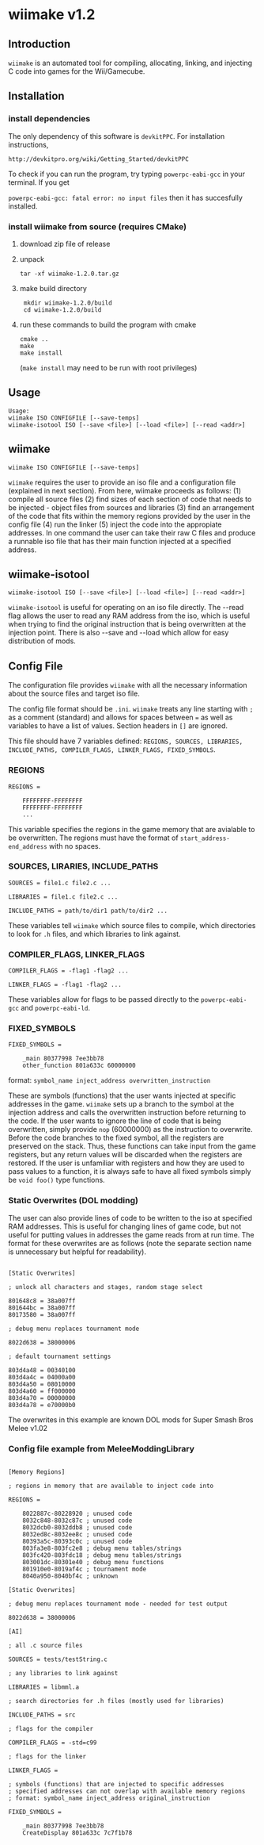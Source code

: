 # wiimake v1.2

## Introduction

`wiimake` is an automated tool for compiling, allocating, linking, and injecting C code into games for the Wii/Gamecube.

## Installation 

### install dependencies

The only dependency of this software is `devkitPPC`. For installation instructions,

`http://devkitpro.org/wiki/Getting_Started/devkitPPC`

To check if you can run the program, try typing `powerpc-eabi-gcc` in your terminal. If you get

`powerpc-eabi-gcc: fatal error: no input files` then it has succesfully installed.

### install wiimake from source (requires CMake)

1. download zip file of release

2. unpack

   `tar -xf wiimake-1.2.0.tar.gz`

3. make build directory

   ```
    mkdir wiimake-1.2.0/build
    cd wiimake-1.2.0/build
    ```
   
4. run these commands to build the program with cmake

   ```
   cmake ..
   make
   make install
   ```
   (`make install` may need to be run with root privileges)

## Usage

```
Usage:
wiimake ISO CONFIGFILE [--save-temps]
wiimake-isotool ISO [--save <file>] [--load <file>] [--read <addr>]
```

## wiimake

```
wiimake ISO CONFIGFILE [--save-temps]
```

`wiimake` requires the user to provide an iso file and a configuration file (explained in next section). From here, wiimake proceeds as follows: (1) compile all source files (2) find sizes of each section of code that needs to be injected - object files from sources and libraries (3) find an arrangement of the code that fits within the memory regions provided by the user in the config file (4) run the linker (5) inject the code into the appropiate addresses. In one command the user can take their raw C files and produce a runnable iso file that has their main function injected at a specified address.

## wiimake-isotool

```
wiimake-isotool ISO [--save <file>] [--load <file>] [--read <addr>]
```

`wiimake-isotool` is useful for operating on an iso file directly. The --read flag allows the user to read any RAM address from the iso, which is useful when trying to find the original instruction that is being overwritten at the injection point. There is also --save and --load which allow for easy distribution of mods.

## Config File

The configuration file provides `wiimake` with all the necessary information about the source files and target iso file.

The config file format should be `.ini`. `wiimake` treats any line starting with `;` as a comment (standard) and allows for spaces between `=` as well as variables to have a list of values. Section headers in `[]` are ignored.

This file should have 7 variables defined: `REGIONS, SOURCES, LIBRARIES, INCLUDE_PATHS, COMPILER_FLAGS, LINKER_FLAGS, FIXED_SYMBOLS`.

### REGIONS

```
REGIONS =

    FFFFFFFF-FFFFFFFF
    FFFFFFFF-FFFFFFFF
    ...
```

This variable specifies the regions in the game memory that are avialable to be overwritten. The regions must have the format of `start_address-end_address` with no spaces.

### SOURCES, LIRARIES, INCLUDE_PATHS

```
SOURCES = file1.c file2.c ...

LIBRARIES = file1.c file2.c ...

INCLUDE_PATHS = path/to/dir1 path/to/dir2 ...
```

These variables tell `wiimake` which source files to compile, which directories to look for `.h` files, and which libraries to link against.

### COMPILER_FLAGS, LINKER_FLAGS

```
COMPILER_FLAGS = -flag1 -flag2 ...
 
LINKER_FLAGS = -flag1 -flag2 ...
```

These variables allow for flags to be passed directly to the `powerpc-eabi-gcc` and `powerpc-eabi-ld`.

### FIXED_SYMBOLS

```
FIXED_SYMBOLS = 

    _main 80377998 7ee3bb78
    other_function 801a633c 60000000
```

format: `symbol_name inject_address overwritten_instruction`

These are symbols (functions) that the user wants injected at specific addresses in the game. `wiimake` sets up a branch to the symbol at the injection address and calls the overwritten instruction before returning to the code. If the user wants to ignore the line of code that is being overwritten, simply provide `nop` (60000000) as the instruction to overwrite. Before the code branches to the fixed symbol, all the registers are preserved on the stack. Thus, these functions can take input from the game registers, but any return values will be discarded when the registers are restored. If the user is unfamiliar with registers and how they are used to pass values to a function, it is always safe to have all fixed symbols simply be `void foo()` type functions.

### Static Overwrites (DOL modding)

The user can also provide lines of code to be written to the iso at specified RAM addresses. This is useful for changing lines of game code, but not useful for putting values in addresses the game reads from at run time. The format for these overwrites are as follows (note the separate section name is unnecessary but helpful for readability).

```

[Static Overwrites]

; unlock all characters and stages, random stage select

801648c8 = 38a007ff
801644bc = 38a007ff
80173580 = 38a007ff

; debug menu replaces tournament mode 

8022d638 = 38000006

; default tournament settings

803d4a48 = 00340100
803d4a4c = 04000a00
803d4a50 = 08010000
803d4a60 = ff000000
803d4a70 = 00000000
803d4a78 = e70000b0

```

The overwrites in this example are known DOL mods for Super Smash Bros Melee v1.02


### Config file example from MeleeModdingLibrary

```

[Memory Regions]

; regions in memory that are available to inject code into

REGIONS =

    8022887c-80228920 ; unused code
    8032c848-8032c87c ; unused code
    8032dcb0-8032ddb8 ; unused code
    8032ed8c-8032ee8c ; unused code
    80393a5c-80393c0c ; unused code
    803fa3e8-803fc2e8 ; debug menu tables/strings
    803fc420-803fdc18 ; debug menu tables/strings
    803001dc-80301e40 ; debug menu functions
    801910e0-8019af4c ; tournament mode
    8040a950-8040bf4c ; unknown

[Static Overwrites]

; debug menu replaces tournament mode - needed for test output

8022d638 = 38000006

[AI]

; all .c source files

SOURCES = tests/testString.c

; any libraries to link against

LIBRARIES = libmml.a

; search directories for .h files (mostly used for libraries)

INCLUDE_PATHS = src

; flags for the compiler

COMPILER_FLAGS = -std=c99

; flags for the linker

LINKER_FLAGS = 

; symbols (functions) that are injected to specific addresses
; specified addresses can not overlap with available memory regions
; format: symbol_name inject_address original_instruction

FIXED_SYMBOLS =

    _main 80377998 7ee3bb78
    CreateDisplay 801a633c 7c7f1b78

```






